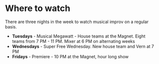 # Where to watch

There are three nights in the week to watch musical improv on a regular basis.

* **Tuesdays** - Musical Megawatt - House teams at the Magnet. Eight teams from 7 PM - 11 PM. Mixer at 6 PM on alternating weeks
* **Wednesdays** - Super Free Wednesday. New house team and Vern at 7 PM
* **Fridays** - Premiere - 10 PM at the Magnet, hour long show


